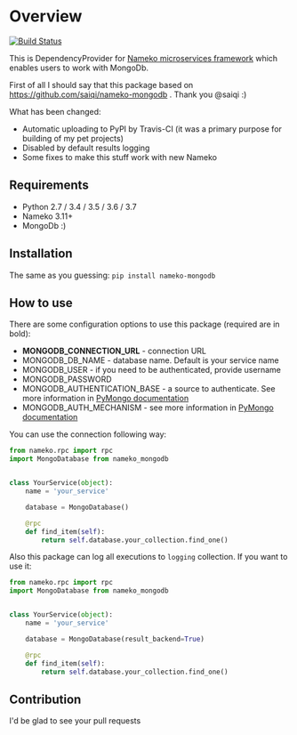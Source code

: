 # Overview

[![Build Status](https://travis-ci.org/alexshin/nameko-mongodb.svg?branch=master)](https://travis-ci.org/alexshin/nameko-mongodb)

This is DependencyProvider for [Nameko microservices framework](https://www.nameko.io) which
enables users to work with MongoDb.

First of all I should say that this package based on https://github.com/saiqi/nameko-mongodb . Thank you @saiqi :)

What has been changed:

* Automatic uploading to PyPI by Travis-CI (it was a primary purpose for building of my pet projects)
* Disabled by default results logging
* Some fixes to make this stuff work with new Nameko

## Requirements

* Python 2.7 / 3.4 / 3.5 / 3.6 / 3.7
* Nameko 3.11+
* MongoDb :)

## Installation

The same as you guessing: `pip install nameko-mongodb`

## How to use

There are some configuration options to use this package (required are in bold):

* **MONGODB_CONNECTION_URL** - connection URL
* MONGODB_DB_NAME - database name. Default is your service name
* MONGODB_USER - if you need to be authenticated, provide username
* MONGODB_PASSWORD
* MONGODB_AUTHENTICATION_BASE - a source to authenticate. See more information in [PyMongo documentation](http://api.mongodb.com/python/current/examples/authentication.html)
* MONGODB_AUTH_MECHANISM - see more information in [PyMongo documentation](http://api.mongodb.com/python/current/examples/authentication.html)

You can use the connection following way:

```python
from nameko.rpc import rpc
import MongoDatabase from nameko_mongodb


class YourService(object):
    name = 'your_service'

    database = MongoDatabase()

    @rpc
    def find_item(self):
        return self.database.your_collection.find_one()

```

Also this package can log all executions to `logging` collection. If you want to use it:

```python
from nameko.rpc import rpc
import MongoDatabase from nameko_mongodb


class YourService(object):
    name = 'your_service'

    database = MongoDatabase(result_backend=True)

    @rpc
    def find_item(self):
        return self.database.your_collection.find_one()

```

## Contribution

I'd be glad to see your pull requests